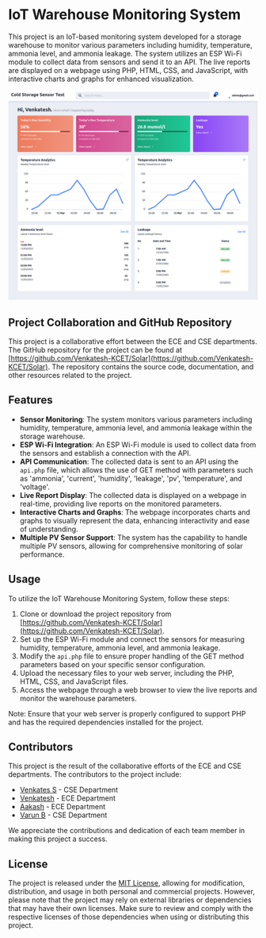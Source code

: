IoT Warehouse Monitoring System
===============================

This project is an IoT-based monitoring system developed for a storage warehouse to monitor various parameters including humidity, temperature, ammonia level, and ammonia leakage. The system utilizes an ESP Wi-Fi module to collect data from sensors and send it to an API. The live reports are displayed on a webpage using PHP, HTML, CSS, and JavaScript, with interactive charts and graphs for enhanced visualization.


![Admin Panel](https://raw.githubusercontent.com/Venkatesh-KCET/Solar/main/screencapture.png)

Project Collaboration and GitHub Repository
-------------------------------------------

This project is a collaborative effort between the ECE and CSE departments. The GitHub repository for the project can be found at [https://github.com/Venkatesh-KCET/Solar](https://github.com/Venkatesh-KCET/Solar). The repository contains the source code, documentation, and other resources related to the project.

Features
--------

*   **Sensor Monitoring**: The system monitors various parameters including humidity, temperature, ammonia level, and ammonia leakage within the storage warehouse.
*   **ESP Wi-Fi Integration**: An ESP Wi-Fi module is used to collect data from the sensors and establish a connection with the API.
*   **API Communication**: The collected data is sent to an API using the `api.php` file, which allows the use of GET method with parameters such as 'ammonia', 'current', 'humidity', 'leakage', 'pv', 'temperature', and 'voltage'.
*   **Live Report Display**: The collected data is displayed on a webpage in real-time, providing live reports on the monitored parameters.
*   **Interactive Charts and Graphs**: The webpage incorporates charts and graphs to visually represent the data, enhancing interactivity and ease of understanding.
*   **Multiple PV Sensor Support**: The system has the capability to handle multiple PV sensors, allowing for comprehensive monitoring of solar performance.

Usage
-----

To utilize the IoT Warehouse Monitoring System, follow these steps:

1.  Clone or download the project repository from [https://github.com/Venkatesh-KCET/Solar](https://github.com/Venkatesh-KCET/Solar).
2.  Set up the ESP Wi-Fi module and connect the sensors for measuring humidity, temperature, ammonia level, and ammonia leakage.
3.  Modify the `api.php` file to ensure proper handling of the GET method parameters based on your specific sensor configuration.
4.  Upload the necessary files to your web server, including the PHP, HTML, CSS, and JavaScript files.
5.  Access the webpage through a web browser to view the live reports and monitor the warehouse parameters.

Note: Ensure that your web server is properly configured to support PHP and has the required dependencies installed for the project.

Contributors
------------

This project is the result of the collaborative efforts of the ECE and CSE departments. The contributors to the project include:

*   [Venkates S](https://github.com/Venkatesh-KCET) - CSE Department
*   [Venkatesh](https://github.com/venkat0410) - ECE Department
*   [Aakash](https://github.com/aesthet1c0der) - ECE Department
*   [Varun B](https://github.com/) - CSE Department

We appreciate the contributions and dedication of each team member in making this project a success.

License
-------

The project is released under the [MIT License](LICENSE), allowing for modification, distribution, and usage in both personal and commercial projects. However, please note that the project may rely on external libraries or dependencies that may have their own licenses. Make sure to review and comply with the respective licenses of those dependencies when using or distributing this project.
